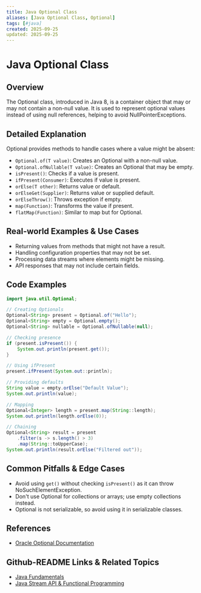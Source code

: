 ```yaml
---
title: Java Optional Class
aliases: [Java Optional Class, Optional]
tags: [#java]
created: 2025-09-25
updated: 2025-09-25
---
```


# Java Optional Class

## Overview

The Optional class, introduced in Java 8, is a container object that may or may not contain a non-null value. It is used to represent optional values instead of using null references, helping to avoid NullPointerExceptions.

## Detailed Explanation

Optional provides methods to handle cases where a value might be absent:

- `Optional.of(T value)`: Creates an Optional with a non-null value.
- `Optional.ofNullable(T value)`: Creates an Optional that may be empty.
- `isPresent()`: Checks if a value is present.
- `ifPresent(Consumer)`: Executes if value is present.
- `orElse(T other)`: Returns value or default.
- `orElseGet(Supplier)`: Returns value or supplied default.
- `orElseThrow()`: Throws exception if empty.
- `map(Function)`: Transforms the value if present.
- `flatMap(Function)`: Similar to map but for Optional.

## Real-world Examples & Use Cases

- Returning values from methods that might not have a result.
- Handling configuration properties that may not be set.
- Processing data streams where elements might be missing.
- API responses that may not include certain fields.

## Code Examples

```java
import java.util.Optional;

// Creating Optionals
Optional<String> present = Optional.of("Hello");
Optional<String> empty = Optional.empty();
Optional<String> nullable = Optional.ofNullable(null);

// Checking presence
if (present.isPresent()) {
    System.out.println(present.get());
}

// Using ifPresent
present.ifPresent(System.out::println);

// Providing defaults
String value = empty.orElse("Default Value");
System.out.println(value);

// Mapping
Optional<Integer> length = present.map(String::length);
System.out.println(length.orElse(0));

// Chaining
Optional<String> result = present
    .filter(s -> s.length() > 3)
    .map(String::toUpperCase);
System.out.println(result.orElse("Filtered out"));
```

## Common Pitfalls & Edge Cases

- Avoid using `get()` without checking `isPresent()` as it can throw NoSuchElementException.
- Don't use Optional for collections or arrays; use empty collections instead.
- Optional is not serializable, so avoid using it in serializable classes.

## References

- [Oracle Optional Documentation](https://docs.oracle.com/javase/8/docs/api/java/util/Optional.html)

## Github-README Links & Related Topics

- [Java Fundamentals](../java-fundamentals/README.md)
- [Java Stream API & Functional Programming](../java-stream-api-and-functional-programming/README.md)